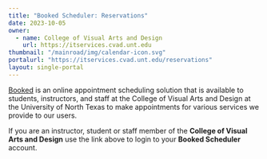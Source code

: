 ```yaml
---
title: "Booked Scheduler: Reservations"
date: 2023-10-05
owner:
  - name: College of Visual Arts and Design
    url: https://itservices.cvad.unt.edu
thumbnail: "/mainroad/img/calendar-icon.svg"
portalurl: "https://itservices.cvad.unt.edu/reservations"
layout: single-portal
---
```

[Booked](https://itservices.cvad.unt.edu/reservations/ 'Booked') is an online appointment scheduling solution that is available to students, instructors, and staff at the College of Visual Arts and Design at the University of North Texas to make appointments for various services we provide to our users.

If you are an instructor, student or staff member of the **College of Visual Arts and Design** use the link above to login to your **Booked Scheduler** account.  